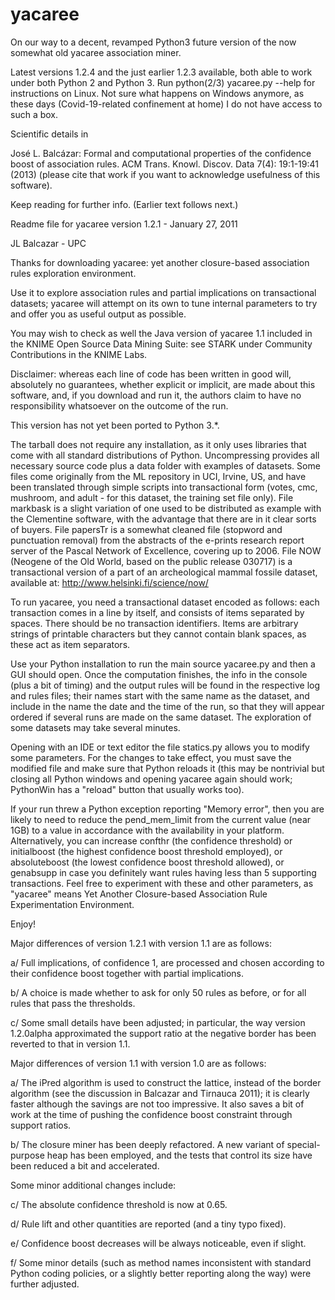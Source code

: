 # yacaree
On our way to a decent, revamped Python3 future version of the now somewhat old yacaree association miner.

Latest versions 1.2.4 and the just earlier 1.2.3
available, both able to work under both Python 2 
and Python 3. Run python(2/3) yacaree.py --help
for instructions on Linux. Not sure what happens
on Windows anymore, as these days (Covid-19-related
confinement at home) I do not have access to such 
a box.

Scientific details in

José L. Balcázar:
Formal and computational properties of the 
confidence boost of association rules. 
ACM Trans. Knowl. Discov. Data 7(4): 19:1-19:41 (2013)
(please cite that work if you want to acknowledge
usefulness of this software).

Keep reading for further info. (Earlier text follows next.)

Readme file for yacaree version 1.2.1 - January 27, 2011

JL Balcazar - UPC

Thanks for downloading yacaree: yet another closure-based
association rules exploration environment.

Use it to explore association rules and partial implications
on transactional datasets; yacaree will attempt on its own
to tune internal parameters to try and offer you as useful
output as possible.

You may wish to check as well the Java version of yacaree 1.1 
included in the KNIME Open Source Data Mining Suite: see STARK
under Community Contributions in the KNIME Labs.

Disclaimer: whereas each line of code has been written in good will, 
absolutely no guarantees, whether explicit or implicit, are made 
about this software, and, if you download and run it, the authors 
claim to have no responsibility whatsoever on the outcome of the run.

This version has not yet been ported to Python 3.*.

The tarball does not require any installation, as it only uses 
libraries that come with all standard distributions of Python. 
Uncompressing provides all necessary source code plus a data 
folder with examples of datasets. Some files come originally 
from the ML repository in UCI, Irvine, US, and have been translated 
through simple scripts into transactional form (votes, cmc, mushroom, 
and adult - for this dataset, the training set file only). File
markbask is a slight variation of one used to be distributed as 
example with the Clementine software, with the advantage that 
there are in it clear sorts of buyers. File papersTr is a somewhat 
cleaned file (stopword and punctuation removal) from the abstracts 
of the e-prints research report server of the Pascal Network of 
Excellence, covering up to 2006. File NOW (Neogene of the Old World, 
based on the public release 030717) is a transactional version 
of a part of an archeological mammal fossile dataset, available 
at: http://www.helsinki.fi/science/now/

To run yacaree, you need a transactional dataset encoded as follows: 
each transaction comes in a line by itself, and consists of items 
separated by spaces. There should be no transaction identifiers. 
Items are arbitrary strings of printable characters but they cannot 
contain blank spaces, as these act as item separators.

Use your Python installation to run the main source yacaree.py 
and then a GUI should open. Once the computation finishes, 
the info in the console (plus a bit of timing) and the output 
rules will be found in the respective log and rules files; 
their names start with the same name as the dataset, and include 
in the name the date and the time of the run, so that they will 
appear ordered if several runs are made on the same dataset.
The exploration of some datasets may take several minutes.

Opening with an IDE or text editor the file statics.py allows you
to modify some parameters. For the changes to take effect, you must
save the modified file and make sure that Python reloads it (this
may be nontrivial but closing all Python windows and opening yacaree 
again should work; PythonWin has a "reload" button that usually 
works too).

If your run threw a Python exception reporting "Memory error", 
then you are likely to need to reduce the pend_mem_limit from 
the current value (near 1GB) to a value in accordance with the 
availability in your platform. Alternatively, you can increase 
confthr (the confidence threshold) or initialboost (the highest 
confidence boost threshold employed), or absoluteboost (the lowest 
confidence boost threshold allowed), or genabsupp in case you 
definitely want rules having less than 5 supporting transactions. 
Feel free to experiment with these and other parameters, as 
"yacaree" means Yet Another Closure-based Association Rule 
Experimentation Environment.

Enjoy!


Major differences of version 1.2.1 with version 1.1 are as follows:

a/ Full implications, of confidence 1, are processed and chosen
according to their confidence boost together with partial implications.

b/ A choice is made whether to ask for only 50 rules as before, or
for all rules that pass the thresholds.

c/ Some small details have been adjusted; in particular, the way 
version 1.2.0alpha approximated the support ratio at the negative
border has been reverted to that in version 1.1.


Major differences of version 1.1 with version 1.0 are as follows:

a/ The iPred algorithm is used to construct the lattice, instead
of the border algorithm (see the discussion in Balcazar and 
Tirnauca 2011); it is clearly faster although the savings are not 
too impressive. It also saves a bit of work at the time of pushing
the confidence boost constraint through support ratios.

b/ The closure miner has been deeply refactored. A new variant of 
special-purpose heap has been employed, and the tests that control 
its size have been reduced a bit and accelerated.

Some minor additional changes include:

c/ The absolute confidence threshold is now at 0.65.

d/ Rule lift and other quantities are reported (and a tiny typo fixed).

e/ Confidence boost decreases will be always noticeable, even if slight.

f/ Some minor details (such as method names inconsistent with standard
Python coding policies, or a slightly better reporting along the way) 
were further adjusted.

